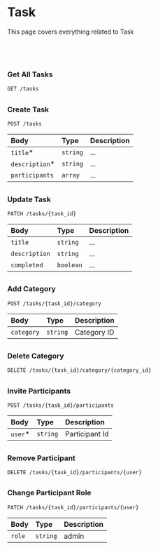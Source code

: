 # Task

This page covers everything related to Task

# 

<br/>

### Get All Tasks

```http
GET /tasks
```

## 

### Create Task

```http
POST /tasks
```

|Body|Type|Description|
| :-------- | :------- | :------- |
| `title`* | `string` | ... |
| `description`* | `string` | ... |
| `participants` | `array` | ... |

## 

### Update Task

```http
PATCH /tasks/{task_id}
```

|Body|Type|Description|
| :-------- | :------- | :------- |
| `title` | `string` | ... |
| `description` | `string` | ... |
| `completed` | `boolean` | ... |

## 

### Add Category

```http
POST /tasks/{task_id}/category
```

|Body|Type|Description|
| :-------- | :------- | :------- |
| `category` | `string` | Category ID |

## 

### Delete Category

```http
DELETE /tasks/{task_id}/category/{category_id}
```

## 

### Invite Participants

```http
POST /tasks/{task_id}/participants
```

|Body|Type|Description|
| :-------- | :------- | :------- |
| `user`* | `string` | Participant Id |

## 

### Remove Participant

```http
DELETE /tasks/{task_id}/participants/{user}
```

## 

### Change Participant Role

```http
PATCH /tasks/{task_id}/participants/{user}
```

|Body|Type|Description|
| :-------- | :------- | :------- |
| `role` | `string` | admin | moderator | assigner |

